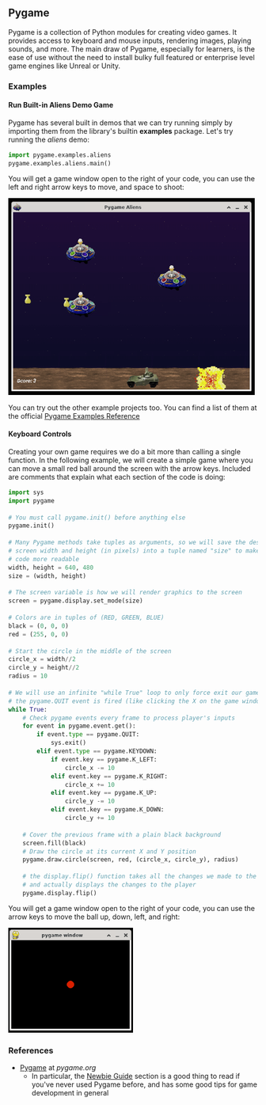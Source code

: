 ## Pygame

Pygame is a collection of Python modules for creating video games. It provides access to keyboard and mouse inputs, rendering images, playing sounds, and more. The main draw of Pygame, especially for learners, is the ease of use without the need to install bulky full featured or enterprise level game engines like Unreal or Unity.

### Examples

#### Run Built-in Aliens Demo Game

Pygame has several built in demos that we can try running simply by importing them from the library's builtin **examples** package. Let's try running the _aliens_ demo:

```python
import pygame.examples.aliens
pygame.examples.aliens.main()
```

You will get a game window open to the right of your code, you can use the left and right arrow keys to move, and space to shoot:

<img src="../../assets/img/pygame-aliens-demo.png">

You can try out the other example projects too. You can find a list of them at the official [Pygame Examples Reference](https://www.pygame.org/docs/ref/examples.html)

#### Keyboard Controls

Creating your own game requires we do a bit more than calling a single function. In the following example, we will create a simple game where you can move a small red ball around the screen with the arrow keys. Included are comments that explain what each section of the code is doing:

```python
import sys
import pygame

# You must call pygame.init() before anything else
pygame.init()

# Many Pygame methods take tuples as arguments, so we will save the desired
# screen width and height (in pixels) into a tuple named "size" to make our
# code more readable
width, height = 640, 480
size = (width, height)

# The screen variable is how we will render graphics to the screen
screen = pygame.display.set_mode(size)

# Colors are in tuples of (RED, GREEN, BLUE)
black = (0, 0, 0)
red = (255, 0, 0)

# Start the circle in the middle of the screen
circle_x = width//2
circle_y = height//2
radius = 10

# We will use an infinite "while True" loop to only force exit our game once
# the pygame.QUIT event is fired (like clicking the X on the game window)
while True:
    # Check pygame events every frame to process player's inputs
    for event in pygame.event.get():
        if event.type == pygame.QUIT:
            sys.exit()
        elif event.type == pygame.KEYDOWN:
            if event.key == pygame.K_LEFT:
                circle_x -= 10
            elif event.key == pygame.K_RIGHT:
                circle_x += 10
            elif event.key == pygame.K_UP:
                circle_y -= 10
            elif event.key == pygame.K_DOWN:
                circle_y += 10

    # Cover the previous frame with a plain black background
    screen.fill(black)
    # Draw the circle at its current X and Y position
    pygame.draw.circle(screen, red, (circle_x, circle_y), radius)

    # the display.flip() function takes all the changes we made to the screen
    # and actually displays the changes to the player
    pygame.display.flip()
```

You will get a game window open to the right of your code, you can use the arrow keys to move the ball up, down, left, and right:

<img src="../../assets/img/pygame-keyboard-ball.png">

### References

-   [Pygame](https://www.pygame.org/docs/) at _pygame.org_
    -   In particular, the [Newbie Guide](https://www.pygame.org/docs/tut/newbieguide.html) section is a good thing to read if you've never used Pygame before, and has some good tips for game development in general
